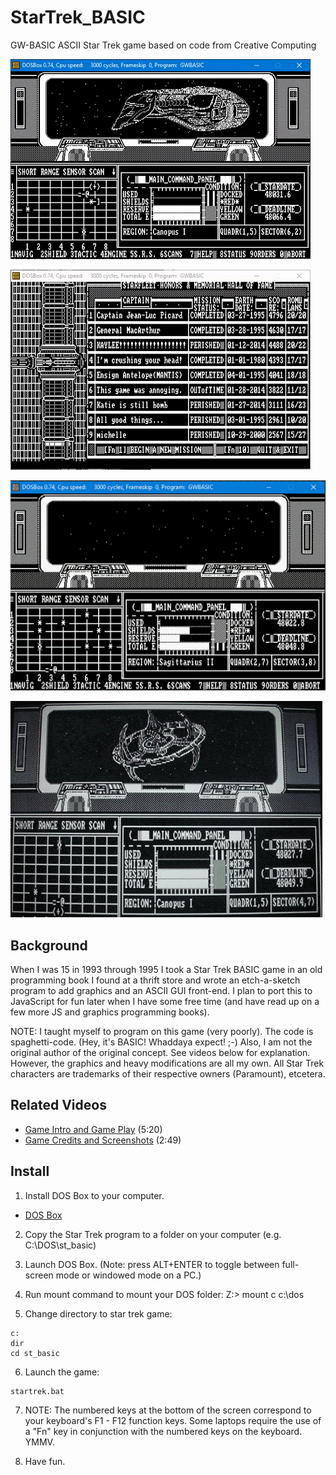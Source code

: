 # StarTrek_BASIC
GW-BASIC ASCII Star Trek game based on code from Creative Computing

![Bridge](./StarTrek_BASIC_romulan_DS9.gif)

![Score Board](./StarTrek_BASIC_scoreboard.gif)

![DOS Box](./dosbox_screenshot.png)

![DS9](./ds9.png)

## Background
When I was 15 in 1993 through 1995 I took a Star Trek BASIC game in an old programming book I found at a thrift store and wrote an etch-a-sketch program to add graphics and an ASCII GUI front-end. I plan to port this to JavaScript for fun later when I have some free time (and have read up on a few more JS and graphics programming books).

NOTE: I taught myself to program on this game (very poorly). The code is spaghetti-code. (Hey, it's BASIC! Whaddaya expect! ;-) Also, I am not the original author of the original concept. See videos below for explanation. However, the graphics and heavy modifications are all my own. All Star Trek characters are trademarks of their respective owners (Paramount), etcetera.

## Related Videos
* [Game Intro and Game Play](https://www.youtube.com/watch?v=ylMEzmm_QPY) (5:20)
* [Game Credits and Screenshots](https://www.youtube.com/watch?v=MVHS624f544) (2:49)

## Install
1. Install DOS Box to your computer.
* [DOS Box](http://www.dosbox.com/)

2. Copy the Star Trek program to a folder on your computer (e.g. C:\DOS\st_basic)

3. Launch DOS Box. (Note: press ALT+ENTER to toggle between full-screen mode or windowed mode on a PC.)

4. Run mount command to mount your DOS folder:
Z:\> mount c c:\dos

5. Change directory to star trek game:
```
c:
dir
cd st_basic
```

6. Launch the game:
```
startrek.bat
```

7. NOTE: The numbered keys at the bottom of the screen correspond to your keyboard's F1 - F12 function keys. Some laptops require the use of a "Fn" key in conjunction with the numbered keys on the keyboard. YMMV.

8. Have fun.



